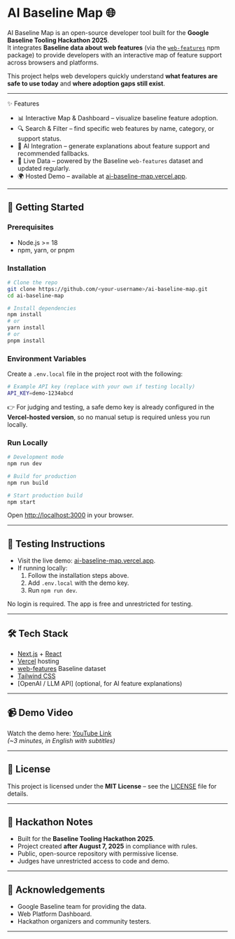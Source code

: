 # AI Baseline Map 🌐

AI Baseline Map is an open-source developer tool built for the **Google Baseline Tooling Hackathon 2025**.  
It integrates **Baseline data about web features** (via the [`web-features`](https://www.npmjs.com/package/web-features) npm package) to provide developers with an interactive map of feature support across browsers and platforms.  

This project helps web developers quickly understand **what features are safe to use today** and **where adoption gaps still exist**.

---

✨ Features
- 📊 Interactive Map & Dashboard – visualize baseline feature adoption.  
- 🔍 Search & Filter – find specific web features by name, category, or support status.  
- 🤖 AI Integration – generate explanations about feature support and recommended fallbacks.  
- 🔄 Live Data – powered by the Baseline `web-features` dataset and updated regularly.  
- 🌍 Hosted Demo – available at [ai-baseline-map.vercel.app](https://ai-baseline-map.vercel.app/).

---

## 🚀 Getting Started

### Prerequisites
- Node.js >= 18  
- npm, yarn, or pnpm  

### Installation
```bash
# Clone the repo
git clone https://github.com/<your-username>/ai-baseline-map.git
cd ai-baseline-map

# Install dependencies
npm install
# or
yarn install
# or
pnpm install
```

### Environment Variables
Create a `.env.local` file in the project root with the following:

```bash
# Example API key (replace with your own if testing locally)
API_KEY=demo-1234abcd
```

👉 For judging and testing, a safe demo key is already configured in the **Vercel-hosted version**, so no manual setup is required unless you run locally.

### Run Locally
```bash
# Development mode
npm run dev

# Build for production
npm run build

# Start production build
npm start
```

Open [http://localhost:3000](http://localhost:3000) in your browser.

---

## 🧪 Testing Instructions
- Visit the live demo: [ai-baseline-map.vercel.app](https://ai-baseline-map.vercel.app/).  
- If running locally:
  1. Follow the installation steps above.  
  2. Add `.env.local` with the demo key.  
  3. Run `npm run dev`.  

No login is required. The app is free and unrestricted for testing.

---

## 🛠️ Tech Stack
- [Next.js](https://nextjs.org/) + [React](https://react.dev/)  
- [Vercel](https://vercel.com/) hosting  
- [web-features](https://www.npmjs.com/package/web-features) Baseline dataset  
- [Tailwind CSS](https://tailwindcss.com/)  
- [OpenAI / LLM API] (optional, for AI feature explanations)  

---

## 📹 Demo Video
Watch the demo here: [YouTube Link](<insert-your-youtube-link>)  
*(~3 minutes, in English with subtitles)*

---

## 📄 License
This project is licensed under the **MIT License** – see the [LICENSE](./LICENSE) file for details.  

---

## 📅 Hackathon Notes
- Built for the **Baseline Tooling Hackathon 2025**.  
- Project created **after August 7, 2025** in compliance with rules.  
- Public, open-source repository with permissive license.  
- Judges have unrestricted access to code and demo.  

---

## 🙌 Acknowledgements
- Google Baseline team for providing the data.  
- Web Platform Dashboard.  
- Hackathon organizers and community testers.  

---
